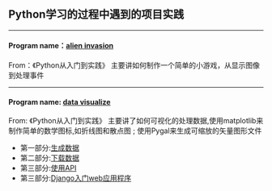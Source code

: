## Python学习的过程中遇到的项目实践

--------------------------------
#### Program name：[alien invasion](https://github.com/Lancelot0902/Python-program/tree/master/alien_invasion)
From：《Python从入门到实践》
主要讲如何制作一个简单的小游戏，从显示图像到处理事件

---------------------------------
#### Program name: [data visualize](https://github.com/Lancelot0902/Python-program/tree/master/data_visualize)
From: 《Python从入门到实践》 主要讲了如何可视化的处理数据,使用matplotlib来制作简单的数学图标,如折线图和散点图 ; 使用Pygal来生成可缩放的矢量图形文件
* 第一部分:[生成数据](https://github.com/Lancelot0902/Python-program/tree/master/data_visualize/create%20data)
* 第二部分:[下载数据](https://github.com/Lancelot0902/Python-program/tree/master/data_visualize/download%20data)
* 第三部分:[使用API](https://github.com/Lancelot0902/Python-program/tree/master/use_API)
* 第三部分:[Django入门web应用程序](https://github.com/Lancelot0902/Python-program/tree/master/learning_log)